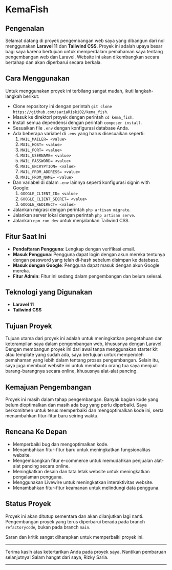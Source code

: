 # KemaFish

## Pengenalan

Selamat datang di proyek pengembangan web saya yang dibangun dari nol menggunakan **Laravel 11** dan **Tailwind CSS**. Proyek ini adalah upaya besar bagi saya karena bertujuan untuk memperdalam pemahaman saya tentang pengembangan web dan Laravel. Website ini akan dikembangkan secara bertahap dan akan diperbarui secara berkala.

## Cara Menggunakan

Untuk menggunakan proyek ini terbilang sangat mudah, ikuti langkah-langkah berikut:

-   Clone repository ini dengan perintah `git clone https://github.com/sariaRiski02/kema_fish`.
-   Masuk ke direktori proyek dengan perintah `cd kema_fish`.
-   Install semua dependensi dengan perintah `composer install`.
-   Sesuaikan file `.env` dengan konfigurasi database Anda.
-   Ada beberapa variabel di `.env` yang harus disesuaikan seperti:
    1. `MAIL_MAILER= <value>`
    2. `MAIL_HOST= <value>`
    3. `MAIL_PORT= <value>`
    4. `MAIL_USERNAME= <value>`
    5. `MAIL_PASSWORD= <value>`
    6. `MAIL_ENCRYPTION= <value>`
    7. `MAIL_FROM_ADDRESS= <value>`
    8. `MAIL_FROM_NAME= <value>`
-   Dan variabel di dalam `.env` lainnya seperti konfigurasi signin with Google:
    1. `GOOGLE_CLIENT_ID= <value>`
    2. `GOOGLE_CLIENT_SECRET= <value>`
    3. `GOOGLE_REDIRECT= <value>`
-   Jalankan migrasi dengan perintah `php artisan migrate`.
-   Jalankan server lokal dengan perintah `php artisan serve`.
-   Jalankan `npm run dev` untuk menjalankan Tailwind CSS.

## Fitur Saat Ini

-   **Pendaftaran Pengguna**: Lengkap dengan verifikasi email.
-   **Masuk Pengguna**: Pengguna dapat login dengan akun mereka tentunya dengan password yang telah di-hash sebelum disimpan ke database.
-   **Masuk dengan Google**: Pengguna dapat masuk dengan akun Google mereka.
-   **Fitur Admin**: Fitur ini sedang dalam pengembangan dan belum selesai.

## Teknologi yang Digunakan

-   **Laravel 11**
-   **Tailwind CSS**

## Tujuan Proyek

Tujuan utama dari proyek ini adalah untuk meningkatkan pengetahuan dan keterampilan saya dalam pengembangan web, khususnya dengan Laravel. Dengan membangun proyek ini dari awal tanpa menggunakan starter kit atau template yang sudah ada, saya bertujuan untuk memperoleh pemahaman yang lebih dalam tentang proses pengembangan. Selain itu, saya juga membuat website ini untuk membantu orang tua saya menjual barang-barangnya secara online, khususnya alat-alat pancing.

## Kemajuan Pengembangan

Proyek ini masih dalam tahap pengembangan. Banyak bagian kode yang belum dioptimalkan dan masih ada bug yang perlu diperbaiki. Saya berkomitmen untuk terus memperbaiki dan mengoptimalkan kode ini, serta menambahkan fitur-fitur baru seiring waktu.

## Rencana Ke Depan

-   Memperbaiki bug dan mengoptimalkan kode.
-   Menambahkan fitur-fitur baru untuk meningkatkan fungsionalitas website.
-   Mengembangkan fitur e-commerce untuk memudahkan penjualan alat-alat pancing secara online.
-   Meningkatkan desain dan tata letak website untuk meningkatkan pengalaman pengguna.
-   Menggunakan Livewire untuk meningkatkan interaktivitas website.
-   Menambahkan fitur-fitur keamanan untuk melindungi data pengguna.

## Status Proyek

Proyek ini akan ditutup sementara dan akan dilanjutkan lagi nanti. Pengembangan proyek yang terus diperbarui berada pada branch `refactorycode`, bukan pada branch `main`.

Saran dan kritik sangat diharapkan untuk memperbaiki proyek ini.

---

Terima kasih atas ketertarikan Anda pada proyek saya. Nantikan pembaruan selanjutnya! Salam hangat dari saya, Rizky Saria.

---
